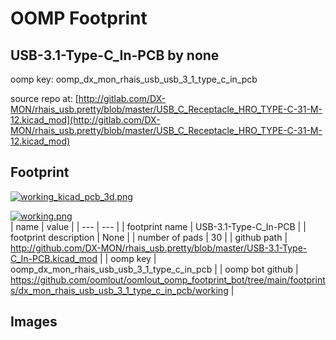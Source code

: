 # OOMP Footprint  
## USB-3.1-Type-C_In-PCB  by none  
  
oomp key: oomp_dx_mon_rhais_usb_usb_3_1_type_c_in_pcb  
  
source repo at: [http://gitlab.com/DX-MON/rhais_usb.pretty/blob/master/USB_C_Receptacle_HRO_TYPE-C-31-M-12.kicad_mod](http://gitlab.com/DX-MON/rhais_usb.pretty/blob/master/USB_C_Receptacle_HRO_TYPE-C-31-M-12.kicad_mod)  
## Footprint  
  
[![working_kicad_pcb_3d.png](working_kicad_pcb_3d_600.png)](working_kicad_pcb_3d.png)  
  
[![working.png](working_600.png)](working.png)  
| name | value | 
| --- | --- | 
| footprint name | USB-3.1-Type-C_In-PCB | 
| footprint description | None | 
| number of pads | 30 | 
| github path | http://github.com/DX-MON/rhais_usb.pretty/blob/master/USB-3.1-Type-C_In-PCB.kicad_mod | 
| oomp key | oomp_dx_mon_rhais_usb_usb_3_1_type_c_in_pcb | 
| oomp bot github | https://github.com/oomlout/oomlout_oomp_footprint_bot/tree/main/footprints/dx_mon_rhais_usb_usb_3_1_type_c_in_pcb/working | 
## Images  
